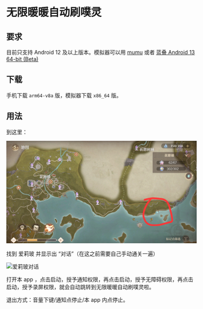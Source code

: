 # 无限暖暖自动刷噗灵

## 要求

目前只支持 Android 12 及以上版本。模拟器可以用 [mumu](https://mumu.163.com/) 或者 [蓝叠 Android 13 64-bit (Beta)](https://www.bluestacks.com/download.html)

## 下载

手机下载 `arm64-v8a` 版，模拟器下载 `x86_64` 版。

## 用法

到这里：

![位置](./location.png)

找到 爱莉玻 并显示出 “对话”（在这之前需要自己手动通关一遍）

![爱莉玻对话](./init_state.png)

打开本 app ，点击启动，授予通知权限，再点击启动，授予无障碍权限，再点击启动，授予录屏权限，就会自动跳转到无限暖暖自动刷噗灵啦。

退出方式：音量下键/通知点停止/本 app 内点停止。
